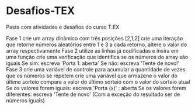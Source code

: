 # Desafios-TEX
Pasta com atividades e desafios do curso T.EX


Fase 1
crie um array dinâmico com três posições [2,1,2]
crie uma iteração que retorne números aleatórios entre 1 e 3
a cada retorno, altere o valor do array respectivamente
Fase 2
utilize as linhas já codificadas e insira em uma função
crie uma verificação que identifica se os números do array são iguais
Se sim: escreva 'Porta 1: aberta'
Se não: escreva 'Tente de novo!'
Fase 3
crie uma variável de controle para acumular a quantidade de vezes que os números se repetem
crie uma variável que armazene o valor do último sorteio
compare a valor do último sorteio com o valor do sorteio atual
Se os valores forem iguais: escreva 'Porta (x)' : aberta
Se os valores forem diferentes: escreva 'Tente de novo' (Com a exceção do resultado ser de números iguais)

